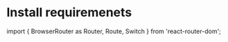 
# Install requiremenets

<npm install react-chartjs-2 chart.js>


import { BrowserRouter as Router, Route, Switch } from 'react-router-dom'; 